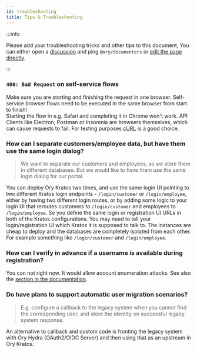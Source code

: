 ```yaml
---
id: troubleshooting
title: Tips & Troubleshooting
---
```


:::info

Please add your troubleshooting tricks and other tips to this document, You can
either open a [discussion](https://github.com/ory/kratos/discussions) and ping
`@ory/documenters` or
[edit the page directly](https://github.com/ory/kratos/edit/master/docs/docs/debug/troubleshooting.md).

:::

### `400: Bad Request` on self-service flows

Make sure you are starting and finishing the request in one browser.
Self-service browser flows need to be executed in the same browser from start to
finish!  
Starting the flow in e.g. Safari and completing it in Chrome won't work. API
Clients like Electron, Postman or Insomnia are browsers themselves, which can
cause requests to fail. For testing purposes [cURL](https://curl.se/) is a good
choice.

### How can I separate customers/employee data, but have them use the same login dialog?

> We want to separate our customers and employees, so we store them in different
> databases. But we would like to have them use the same login dialog for our
> portal.

You can deploy Ory Kratos two times, and use the same login UI pointing to two
different Kratos login endpoints - `/login/customer` or `/login/employee`,
either by having two different login routes, or by adding some logic to your
login UI that reroutes customers to `/login/customer` and employees to
`/login/employee`. So you define the same login or registration UI URLs in both
of the Kratos configurations. You may need to tell your login/registration UI
which Kratos it is supposed to talk to. The instances are cheap to deploy and
the databases are completely isolated from each other. For example something
like `/login/customer` and `/login/employee`.

### How can I verify in advance if a username is available during registration?

You can not right now. It would allow account enumeration attacks. See also the
[section in the documentation](https://www.ory.sh/kratos/docs/concepts/security/#account-enumeration).

### Do have plans to support automatic user migration scenarios?

> E.g. configure a callback to the legacy system when you cannot find the
> corresponding user, and store the identity on successful legacy system
> response.

An alternative to callback and custom code is fronting the legacy system with
Ory Hydra (OAuth2/OIDC Server) and then using that as an upstream in Ory Kratos.
